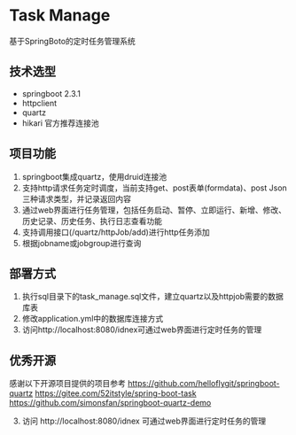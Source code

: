 # Task Manage

基于SpringBoto的定时任务管理系统

## 技术选型
- springboot 2.3.1
- httpclient 
- quartz 
- hikari 官方推荐连接池

## 项目功能
1. springboot集成quartz，使用druid连接池 
2. 支持http请求任务定时调度，当前支持get、post表单(formdata)、post Json三种请求类型，并记录返回内容
3. 通过web界面进行任务管理，包括任务启动、暂停、立即运行、新增、修改、历史记录、历史任务、执行日志查看功能
4. 支持调用接口(/quartz/httpJob/add)进行http任务添加  
5. 根据jobname或jobgroup进行查询

## 部署方式
1. 执行sql目录下的task_manage.sql文件，建立quartz以及httpjob需要的数据库表  
2. 修改application.yml中的数据库连接方式
3. 访问http://localhost:8080/idnex可通过web界面进行定时任务的管理

## 优秀开源
感谢以下开源项目提供的项目参考
https://github.com/helloflygit/springboot-quartz
https://gitee.com/52itstyle/spring-boot-task
https://github.com/simonsfan/springboot-quartz-demo

3. 访问 http://localhost:8080/idnex 可通过web界面进行定时任务的管理
